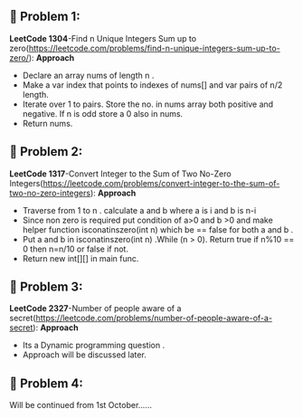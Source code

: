 ## 📌 Problem 1:
**LeetCode 1304**-Find n Unique Integers Sum up to zero(https://leetcode.com/problems/find-n-unique-integers-sum-up-to-zero/):
**Approach**
 - Declare an array nums of length n .
 - Make a var index that points to indexes of nums[] and var pairs of n/2 length.
 - Iterate over 1 to pairs. Store the no. in nums array both positive and negative. If n is odd store a 0 also in nums.
 - Return nums.

## 📌 Problem 2:
**LeetCode 1317**-Convert Integer to the Sum of Two No-Zero Integers(https://leetcode.com/problems/convert-integer-to-the-sum-of-two-no-zero-integers):
**Approach**
 - Traverse from 1 to n . calculate a and b where a is i and b is n-i
 - Since non zero is required put condition of a>0 and b >0 and make helper function isconatinszero(int n) which be == false for both a and b . 
 - Put a and b in isconatinszero(int n) .While (n > 0).  Return true if n%10 == 0 then  n=n/10  or false if not.
 - Return new int[][] in main func.

## 📌 Problem 3:
**LeetCode 2327**-Number of people aware of a secret(https://leetcode.com/problems/number-of-people-aware-of-a-secret):
**Approach**
 - Its a Dynamic programming question .
 - Approach will be discussed later.

## 📌 Problem 4:
Will be continued from 1st October......
